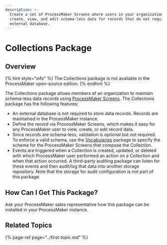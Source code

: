 ```yaml
---
description: >-
  Create a set of ProcessMaker Screens where users in your organization can
  create, view, and edit schema-less data for records that do not require an
  external database.
---
```


# Collections Package

## Overview

{% hint style="info" %}
The Collections package is not available in the ProcessMaker open-source edition.
{% endhint %}

The Collections package allows members of an organization to maintain schema-less data records using [ProcessMaker Screens](../../designing-processes/design-forms/what-is-a-form.md). The Collections package has the following features:

* An external database is not required to store data records. Records are maintained in the ProcessMaker instance.
* Define the record via ProcessMaker Screens, which makes it easy for any ProcessMaker user to view, create, or edit record data.
* Since records are schema-less, validation is optional but not required. To enforce a valid schema, use the [Vocabularies](vocabularies.md) package to specify the schema for the ProcessMaker Screens that compose the Collection.
* Events are triggered when a Collection is created, updated, or deleted with which ProcessMaker user performed an action on a Collection and when that action occurred. A third-party auditing package can listen for these events and then audit/log that data into another storage repository. Note that the storage for audit configuration is not part of this package.

## How Can I Get This Package?

Ask your ProcessMaker sales representative how this package can be installed in your ProcessMaker instance.

## Related Topics

{% page-ref page="../first-topic.md" %}

